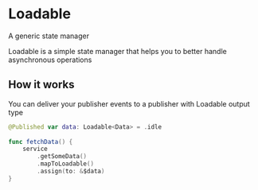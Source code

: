 # Loadable
A generic state manager

Loadable is a simple state manager that helps you to better handle asynchronous operations

## How it works

You can deliver your publisher events to a publisher with Loadable output type


```swift
@Published var data: Loadable<Data> = .idle
  
func fetchData() {
    service
        .getSomeData()
        .mapToLoadable()
        .assign(to: &$data)
}
```
  

